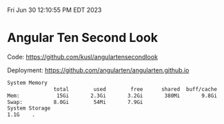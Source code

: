 Fri Jun 30 12:10:55 PM EDT 2023

# Angular Ten Second Look

Code: https://github.com/kusl/angulartensecondlook

Deployment: https://github.com/angularten/angularten.github.io

```bash
System Memory
               total        used        free      shared  buff/cache   available
Mem:            15Gi       2.3Gi       3.2Gi       380Mi       9.8Gi        12Gi
Swap:          8.0Gi        54Mi       7.9Gi
System Storage
1.1G	.
```
